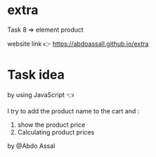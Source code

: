 # extra
Task 8 => element product 

website link 👉 https://abdoassall.github.io/extra
# Task idea
by using JavaScript 👈

I try to add the product name to the cart and :
1. show the product price
2. Calculating product prices

by @Abdo Assal
